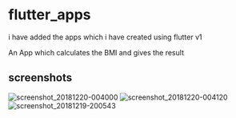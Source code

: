 # flutter_apps
i have added the apps which i have created using flutter v1

An App which calculates the BMI and gives the result

## screenshots
![screenshot_20181220-004000](https://user-images.githubusercontent.com/25692143/50243585-884a0780-03f3-11e9-80cf-65744d4ad656.png)
![screenshot_20181220-004120](https://user-images.githubusercontent.com/25692143/50243586-884a0780-03f3-11e9-9aef-f0c7623acc3e.png)
![screenshot_20181219-200543](https://user-images.githubusercontent.com/25692143/50243589-8a13cb00-03f3-11e9-9ad2-c28b865d1dec.png)
